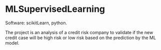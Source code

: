 # MLSupervisedLearning
Software: scikitLearn, python.

The project is an analysis of a credit risk company to validate if the new credit case will be high risk or low risk based on the prediction by the ML model.
